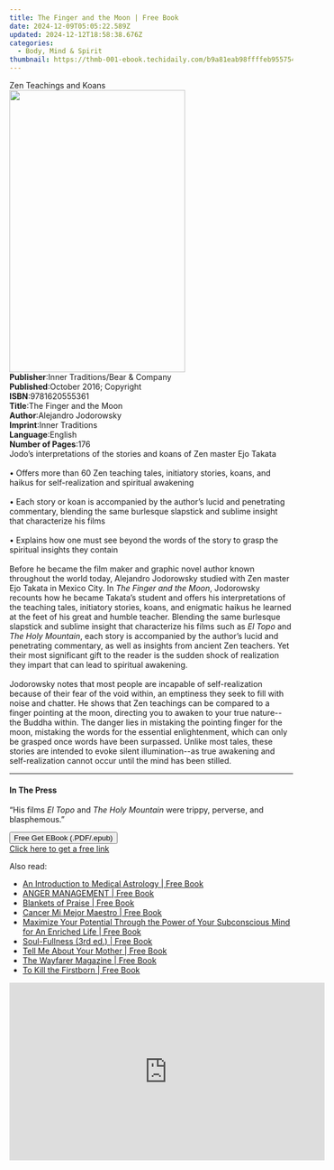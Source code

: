 ```yaml
---
title: The Finger and the Moon | Free Book
date: 2024-12-09T05:05:22.589Z
updated: 2024-12-12T18:58:38.676Z
categories:
  - Body, Mind & Spirit
thumbnail: https://thmb-001-ebook.techidaily.com/b9a81eab98ffffeb95575443f435c3d097229af3e1bede982dfb891b65a84206.jpg
---
```

<main id="book-container">
  <div class="flex flex-col">
    <div class="book-brief flex-1 py-6 px-4 sm:p-6 md:py-10 md:px-8">
      <!-- brief-->
      <div class="book-brief-main">Zen Teachings and Koans</div>
    </div>
    <div
      class="book-meta-info flex-1 grid gap-4 col-start-1 col-end-3 row-start-1 sm:mb-6 sm:grid-cols-4 lg:gap-6 lg:col-start-2 lg:row-end-6 lg:row-span-6 lg:mb-0"
    >
      <div
        class="book-meta-info-left place-content-center mt-4 p-4 text-sm leading-6 col-start-2 col-span-2 dark:text-slate-400"
      >
        <img
          class="w-full h-500 object-cover rounded-lg sm:h-255 sm:col-span-2 lg:col-span-full"
          src="https://img-001-ebook.techidaily.com/3970ed2ceb94edf5574ff877a1d256dfc168707d3b9f8f385a6e4f99f89e3e9c.jpg"
          alt=""
          width="312"
          height="500"
        />
      </div>
      <div
        class="book-meta-info-right mt-2 col-start-1 row-start-2 col-span-3 self-center"
      >
        <!-- meta data  -->
        <div class="flex flex-col px-4 md:px-8">
          <div class="flex-1">
            <strong>Publisher</strong>:<span class="px-2"
              >Inner Traditions/Bear &amp; Company</span
            >
          </div>
          <div class="flex-1">
            <strong>Published</strong>:<span class="px-2"
              >October 2016; Copyright</span
            >
          </div>
          <div class="flex-1">
            <strong>ISBN</strong>:<span class="px-2">9781620555361</span>
          </div>
          <div class="flex-1">
            <strong>Title</strong>:<span class="px-2"
              >The Finger and the Moon</span
            >
          </div>
          <div class="flex-1">
            <strong>Author</strong>:<span class="px-2"
              >Alejandro Jodorowsky</span
            >
          </div>
          <div class="flex-1">
            <strong>Imprint</strong>:<span class="px-2">Inner Traditions</span>
          </div>
          <div class="flex-1">
            <strong>Language</strong>:<span class="px-2">English</span>
          </div>
          <div class="flex-1">
            <strong>Number of Pages</strong>:<span class="px-2">176</span>
          </div>
        </div>
      </div>
    </div>
    <div class="book-description flex-1 py-6 px-4 sm:p-6 md:py-10 md:px-8">
      <div class="book-description-main">
        <div accordion-content="" id="description">
          Jodo’s interpretations of the stories and koans of Zen master Ejo
          Takata <br />
          <br />• Offers more than 60 Zen teaching tales, initiatory stories,
          koans, and haikus for self-realization and spiritual awakening <br />
          <br />• Each story or koan is accompanied by the author’s lucid and
          penetrating commentary, blending the same burlesque slapstick and
          sublime insight that characterize his films <br />
          <br />• Explains how one must see beyond the words of the story to
          grasp the spiritual insights they contain <br />
          <br />Before he became the film maker and graphic novel author known
          throughout the world today, Alejandro Jodorowsky studied with Zen
          master Ejo Takata in Mexico City. In <i>The Finger and the Moon</i>,
          Jodorowsky recounts how he became Takata’s student and offers his
          interpretations of the teaching tales, initiatory stories, koans, and
          enigmatic haikus he learned at the feet of his great and humble
          teacher. Blending the same burlesque slapstick and sublime insight
          that characterize his films such as <i>El Topo</i> and
          <i>The Holy Mountain</i>, each story is accompanied by the author’s
          lucid and penetrating commentary, as well as insights from ancient Zen
          teachers. Yet their most significant gift to the reader is the sudden
          shock of realization they impart that can lead to spiritual awakening.
          <br /><br />Jodorowsky notes that most people are incapable of
          self-realization because of their fear of the void within, an
          emptiness they seek to fill with noise and chatter. He shows that Zen
          teachings can be compared to a finger pointing at the moon, directing
          you to awaken to your true nature--the Buddha within. The danger lies
          in mistaking the pointing finger for the moon, mistaking the words for
          the essential enlightenment, which can only be grasped once words have
          been surpassed. Unlike most tales, these stories are intended to evoke
          silent illumination--as true awakening and self-realization cannot
          occur until the mind has been stilled.
        </div>
        <div class="accordion-fader"></div>
      </div>
    </div>
    <div class="book-excerpts flex-1 py-6 px-4 sm:p-6 md:py-10 md:px-8">
      <!-- excerpts-->
      <div class="book-excerpts-main">
        <hr />
        <h4 class="placeholder placeholder-heading">
          <span>In The Press</span>
        </h4>
        <p>
          “His films <i>El Topo</i> and <i>The Holy Mountain</i> were trippy,
          perverse, and blasphemous.”
        </p>
      </div>
    </div>
    <div
      class="book-about-author flex-1 py-6 px-4 sm:p-6 md:py-10 md:px-8"
    ></div>
    <div class="book-free-get flex-1 py-6 px-4 sm:p-6 md:py-10 md:px-8">
      <button
        id="btn-free-get"
        class="bg-blue-500 hover:bg-blue-700 text-white font-bold py-2 px-4 rounded"
      >
        Free Get EBook (.PDF/.epub)
      </button>
      <div id="countdown-display" class="px-2 text-lg mt-2"></div>
      <a
        id="free-link"
        class="hidden bg-blue-500 hover:bg-blue-700 text-white font-bold py-2 px-4 rounded"
        href="https://www.ebooks.com/en-us/book/95782282/the-finger-and-the-moon/alejandro-jodorowsky/"
        target="_blank"
        >Click here to get a free link</a
      >
    </div>
    <script>
      let countdownTime = 0;
      let countdownInterval = null;
      document
        .getElementById('btn-free-get')
        .addEventListener('click', startCountdown);
      function startCountdown() {
        countdownTime = new Date().getTime() + 60000 * 3;
        countdownInterval = setInterval(updateCountdown, 1000);
        document.getElementById('btn-free-get').disabled = true;
        document
          .getElementById('btn-free-get')
          .classList.add('bg-gray-500', 'cursor-not-allowed');
      }
      function updateCountdown() {
        let currentTime = new Date().getTime();
        let timeLeft = countdownTime - currentTime;
        let secondsLeft = Math.floor(timeLeft / 1000);
        document.getElementById('countdown-display').innerHTML =
          `Remaining time: ${secondsLeft} seconds.`;
        if (secondsLeft <= 0) {
          clearInterval(countdownInterval);
          document.getElementById('btn-free-get').classList.add('hidden');
          document.getElementById('free-link').classList.remove('hidden');
          document.getElementById('countdown-display').innerHTML = '';
        }
      }
    </script>
  </div>
</main>

<ins class="adsbygoogle"
      style="display:block"
      data-ad-client="ca-pub-7571918770474297"
      data-ad-slot="8358498916"
      data-ad-format="auto"
      data-full-width-responsive="true"></ins>
    

<span class="atpl-alsoreadstyle">Also read:</span>
<div><ul>
<li><a href="https://novels-ebooks.techidaily.com/210416028-9781902405995-an-introduction-to-medical-astrology/"><u>An Introduction to Medical Astrology | Free Book</u></a></li>
<li><a href="https://novels-ebooks.techidaily.com/210417016-9781087999999-anger-management/"><u>ANGER MANAGEMENT | Free Book</u></a></li>
<li><a href="https://novels-ebooks.techidaily.com/210415932-9781088008799-blankets-of-praise/"><u>Blankets of Praise | Free Book</u></a></li>
<li><a href="https://novels-ebooks.techidaily.com/210417031-9781737887515-cancer-mi-mejor-maestro/"><u>Cancer Mi Mejor Maestro | Free Book</u></a></li>
<li><a href="https://novels-ebooks.techidaily.com/210415869-9781722523503-maximize-your-potential-through-the-power-of-your-subconscious-mind-for-an-enriched-life/"><u>Maximize Your Potential Through the Power of Your Subconscious Mind for An Enriched Life | Free Book</u></a></li>
<li><a href="https://novels-ebooks.techidaily.com/210417149-9781737726029-soul-fullness-3rd-ed/"><u>Soul-Fullness (3rd ed.) | Free Book</u></a></li>
<li><a href="https://novels-ebooks.techidaily.com/210415884-9781638149026-tell-me-about-your-mother/"><u>Tell Me About Your Mother | Free Book</u></a></li>
<li><a href="https://novels-ebooks.techidaily.com/210415958-9781088008676-the-wayfarer-magazine/"><u>The Wayfarer Magazine | Free Book</u></a></li>
<li><a href="https://novels-ebooks.techidaily.com/210416000-9781638445777-to-kill-the-firstborn/"><u>To Kill the Firstborn | Free Book</u></a></li>
</ul></div>

<!-- affiliate ads begin -->
<iframe width="560" height="315" src="https://www.youtube.com/embed/L603QXgjb3I?si=sMYHfMGy2kNPSHPt" title="YouTube video player" frameborder="0" allow="accelerometer; autoplay; clipboard-write; encrypted-media; gyroscope; picture-in-picture; web-share" referrerpolicy="strict-origin-when-cross-origin" allowfullscreen></iframe>
<!-- affiliate ads end -->

